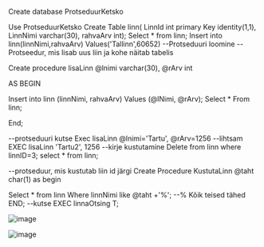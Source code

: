 Create database ProtseduurKetsko

Use ProtseduurKetsko
Create Table linn( 
LinnId int primary Key identity(1,1),
LinnNimi varchar(30),
rahvaArv int);
Select * from linn;
Insert into linn(linnNimi,rahvaArv)
Values('Tallinn',60652)
--Protseduuri loomine
--Protseedur, mis lisab uus liin ja kohe näitab tabelis

Create procedure lisaLinn
@lnimi varchar(30),
@rArv int

AS
BEGIN 

Insert into linn (linnNimi, rahvaArv)
Values (@lNimi, @rArv);
Select * From linn;



End;

--protseduuri kutse 
Exec lisaLinn @lnimi='Tartu', @rArv=1256
--lihtsam 
EXEC lisaLinn 'Tartu2', 1256
--kirje kustutamine
Delete from linn where linnID=3;
select * from linn;

--protseduur, mis kustutab liin id järgi
Create Procedure KustutaLinn
@taht char(1)
as
begin 

Select * from linn 
Where linnNimi like @taht +'%';
--% Kõik teised tähed 
END; 
--kutse 
EXEC linnaOtsing T;

![image](https://github.com/user-attachments/assets/65eae3b1-534b-4d24-9f4a-7cb551e09288)

![image](https://github.com/user-attachments/assets/443e86c8-ecdc-4429-80ec-9f866db8e79b)


